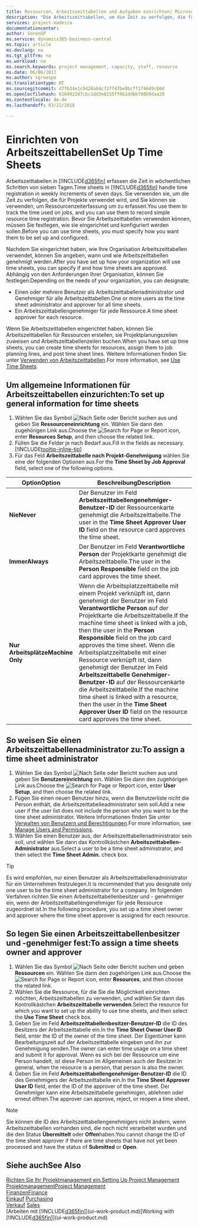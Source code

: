 ```yaml
---
title: Ressourcen, Arbeitszeittabellen und Aufgaben einrichten| Microsoft Docs
description: "Die Arbeitszeittabellen, um die Zeit zu verfolgen, die für Projekte verwendet wurde und Ressourcen verwendet wurde und halfen Ihnen mit Projektmanagement, der Stellenbesetzung und der Kapazität"
services: project-madeira
documentationcenter: 
author: SorenGP
ms.service: dynamics365-business-central
ms.topic: article
ms.devlang: na
ms.tgt_pltfrm: na
ms.workload: na
ms.search.keywords: project management, capacity, staff, resource
ms.date: 06/06/2017
ms.author: sgroespe
ms.translationtype: HT
ms.sourcegitcommit: d7fb34e1c9428a64c71ff47be8bcff174649c00d
ms.openlocfilehash: 6104922d7cbc1dd3e8255ff8b1ddbb780b9daa28
ms.contentlocale: de-de
ms.lasthandoff: 03/22/2018

---
```

# <a name="set-up-time-sheets"></a><span data-ttu-id="29981-103">Einrichten von Arbeitszeittabellen</span><span class="sxs-lookup"><span data-stu-id="29981-103">Set Up Time Sheets</span></span>
<span data-ttu-id="29981-104">Arbeitszeittabellen in [!INCLUDE[d365fin](includes/d365fin_md.md)] erfassen die Zeit in wöchentlichen Schritten von sieben Tagen.</span><span class="sxs-lookup"><span data-stu-id="29981-104">Time sheets in [!INCLUDE[d365fin](includes/d365fin_md.md)] handle time registration in weekly increments of seven days.</span></span> <span data-ttu-id="29981-105">Sie verwenden sie, um die Zeit zu verfolgen, die für Projekte verwendet wird, und Sie können sie verwenden, um Ressourcenzeiterfassung um zu erfassen.</span><span class="sxs-lookup"><span data-stu-id="29981-105">You use them to track the time used on jobs, and you can use them to record simple resource time registration.</span></span> <span data-ttu-id="29981-106">Bevor Sie Arbeitszeittabellen verwenden können, müssen Sie festlegen, wie sie eingerichtet und konfiguriert werden sollen.</span><span class="sxs-lookup"><span data-stu-id="29981-106">Before you can use time sheets, you must specify how you want them to be set up and configured.</span></span>

<span data-ttu-id="29981-107">Nachdem Sie eingerichtet haben, wie Ihre Organisation Arbeitszeittabellen verwendet, können Sie angeben, wann und wie Arbeitszeittabellen genehmigt werden.</span><span class="sxs-lookup"><span data-stu-id="29981-107">After you have set up how your organization will use time sheets, you can specify if and how time sheets are approved.</span></span> <span data-ttu-id="29981-108">Abhängig von den Anforderungen Ihrer Organisation, können Sie festlegen:</span><span class="sxs-lookup"><span data-stu-id="29981-108">Depending on the needs of your organization, you can designate:</span></span>

* <span data-ttu-id="29981-109">Einen oder mehrere Benutzer als Arbeitszeittabellenadministrator und Genehmiger für alle Arbeitszeittabellen.</span><span class="sxs-lookup"><span data-stu-id="29981-109">One or more users as the time sheet administrator and approver for all time sheets.</span></span>
* <span data-ttu-id="29981-110">Ein Arbeitszeittabellengenehmiger für jede Ressource.</span><span class="sxs-lookup"><span data-stu-id="29981-110">A time sheet approver for each resource.</span></span>

<span data-ttu-id="29981-111">Wenn Sie Arbeitszeittabellen eingerichtet haben, können Sie Arbeitszeittabellen für Ressourcen erstellen, sie Projektplanungszeilen zuweisen und Arbeitszeittabellenzeilen buchen.</span><span class="sxs-lookup"><span data-stu-id="29981-111">When you have set up time sheets, you can create time sheets for resources, assign them to job planning lines, and post time sheet lines.</span></span> <span data-ttu-id="29981-112">Weitere Informationen finden Sie unter [Verwenden von Arbeitszeittabellen](projects-how-use-time-sheets.md).</span><span class="sxs-lookup"><span data-stu-id="29981-112">For more information, see [Use Time Sheets](projects-how-use-time-sheets.md).</span></span>

## <a name="to-set-up-general-information-for-time-sheets"></a><span data-ttu-id="29981-113">Um allgemeine Informationen für Arbeitszeittabellen einzurichten:</span><span class="sxs-lookup"><span data-stu-id="29981-113">To set up general information for time sheets</span></span>
1. <span data-ttu-id="29981-114">Wählen Sie das Symbol ![Nach Seite oder Bericht suchen](media/ui-search/search_small.png "Nach Seite oder Bericht suchen") aus und geben Sie **Ressourceneinrichtung** ein. Wählen Sie dann den zugehörigen Link aus.</span><span class="sxs-lookup"><span data-stu-id="29981-114">Choose the ![Search for Page or Report](media/ui-search/search_small.png "Search for Page or Report icon") icon, enter **Resources Setup**, and then choose the related link.</span></span>  
2. <span data-ttu-id="29981-115">Füllen Sie die Felder je nach Bedarf aus.</span><span class="sxs-lookup"><span data-stu-id="29981-115">Fill in the fields as necessary.</span></span> [!INCLUDE[tooltip-inline-tip](includes/tooltip-inline-tip_md.md)]
3. <span data-ttu-id="29981-116">Für das Feld **Arbeitszeittabelle nach Projekt-Genehmigung** wählen Sie eine der folgenden Optionen aus.</span><span class="sxs-lookup"><span data-stu-id="29981-116">For the **Time Sheet by Job Approval** field, select one of the following options.</span></span>

| <span data-ttu-id="29981-117">Option</span><span class="sxs-lookup"><span data-stu-id="29981-117">Option</span></span> | <span data-ttu-id="29981-118">Beschreibung</span><span class="sxs-lookup"><span data-stu-id="29981-118">Description</span></span> |
| --- | --- |
| <span data-ttu-id="29981-119">**Nie**</span><span class="sxs-lookup"><span data-stu-id="29981-119">**Never**</span></span> |<span data-ttu-id="29981-120">Der Benutzer im Feld **Arbeitszeittabellengenehmiger-Benutzer-ID** der Ressourcenkarte genehmigt die Arbeitszeittabelle.</span><span class="sxs-lookup"><span data-stu-id="29981-120">The user in the **Time Sheet Approver User ID** field on the resource card approves the time sheet.</span></span> |
| <span data-ttu-id="29981-121">**Immer**</span><span class="sxs-lookup"><span data-stu-id="29981-121">**Always**</span></span> |<span data-ttu-id="29981-122">Der Benutzer im Feld **Verantwortliche Person** der Projektkarte genehmigt die Arbeitszeittabelle.</span><span class="sxs-lookup"><span data-stu-id="29981-122">The user in the **Person Responsible** field on the job card approves the time sheet.</span></span> |
| <span data-ttu-id="29981-123">**Nur Arbeitsplätze**</span><span class="sxs-lookup"><span data-stu-id="29981-123">**Machine Only**</span></span> |<span data-ttu-id="29981-124">Wenn die Arbeitsplatzzeittabelle mit einem Projekt verknüpft ist, dann genehmigt der Benutzer im Feld **Verantwortliche Person** auf der Projektkarte die Arbeitszeittabelle.</span><span class="sxs-lookup"><span data-stu-id="29981-124">If the machine time sheet is linked with a job, then the user in the **Person Responsible** field on the job card approves the time sheet.</span></span> <span data-ttu-id="29981-125">Wenn die Arbeitsplatzzeittabelle mit einer Ressource verknüpft ist, dann genehmigt der Benutzer im Feld **Arbeitszeittabelle Genehmiger-Benutzer-ID** auf der Ressourcenkarte die Arbeitszeittabelle.</span><span class="sxs-lookup"><span data-stu-id="29981-125">If the machine time sheet is linked with a resource, then the user in the **Time Sheet Approver User ID** field on the resource card approves the time sheet.</span></span> |

## <a name="to-assign-a-time-sheet-administrator"></a><span data-ttu-id="29981-126">So weisen Sie einen Arbeitszeittabellenadministrator zu:</span><span class="sxs-lookup"><span data-stu-id="29981-126">To assign a time sheet administrator</span></span>
1. <span data-ttu-id="29981-127">Wählen Sie das Symbol ![Nach Seite oder Bericht suchen](media/ui-search/search_small.png "Nach Seite oder Bericht suchen") aus und geben Sie **Benutzereinrichtung** ein. Wählen Sie dann den zugehörigen Link aus.</span><span class="sxs-lookup"><span data-stu-id="29981-127">Choose the ![Search for Page or Report](media/ui-search/search_small.png "Search for Page or Report icon") icon, enter **User Setup**, and then choose the related link.</span></span>  
2. <span data-ttu-id="29981-128">Fügen Sie einen neuen Benutzer hinzu, wenn die Benutzerliste nicht die Person enthält, die Arbeitszeittabelleadministrator sein soll.</span><span class="sxs-lookup"><span data-stu-id="29981-128">Add a new user if the user list does not include the person who you want to be the time sheet administrator.</span></span> <span data-ttu-id="29981-129">Weitere Informationen finden Sie unter [Verwalten von Benutzern und Berechtigungen](ui-how-users-permissions.md).</span><span class="sxs-lookup"><span data-stu-id="29981-129">For more information, see [Manage Users and Permissions](ui-how-users-permissions.md).</span></span>
3. <span data-ttu-id="29981-130">Wählen Sie einen Benutzer aus, der Arbeitszeittabellenadministrator sein soll, und wählen Sie dann das Kontrollkästchen **Arbeitszeittabellen-Administrator** aus.</span><span class="sxs-lookup"><span data-stu-id="29981-130">Select a user to be a time sheet administrator, and then select the **Time Sheet Admin.** check box.</span></span>  

> [!TIP]  
>   <span data-ttu-id="29981-131">Es wird empfohlen, nur einen Benutzer als Arbeitszeittabellenadministrator für ein Unternehmen festzulegen.</span><span class="sxs-lookup"><span data-stu-id="29981-131">It is recommended that you designate only one user to be the time sheet administrator for a company.</span></span> <span data-ttu-id="29981-132">Im folgenden Verfahren richten Sie einen Arbeitszeittabellenbesitzer und - genehmiger ein, wenn der Arbeitszeittabellengenehmiger für jede Ressource zugeordnet ist.</span><span class="sxs-lookup"><span data-stu-id="29981-132">In the following procedure, you set up a time sheet owner and approver where the time sheet approver is assigned for each resource.</span></span>  

## <a name="to-assign-a-time-sheets-owner-and-approver"></a><span data-ttu-id="29981-133">So legen Sie einen Arbeitszeittabellenbesitzer und -genehmiger fest:</span><span class="sxs-lookup"><span data-stu-id="29981-133">To assign a time sheets owner and approver</span></span>
1. <span data-ttu-id="29981-134">Wählen Sie das Symbol ![Nach Seite oder Bericht suchen](media/ui-search/search_small.png "Nach Seite oder Bericht suchen") und geben **Ressourcen** ein. Wählen Sie dann den zugehörigen Link aus.</span><span class="sxs-lookup"><span data-stu-id="29981-134">Choose the ![Search for Page or Report](media/ui-search/search_small.png "Search for Page or Report icon") icon, enter **Resources**, and then choose the related link.</span></span>
2. <span data-ttu-id="29981-135">Wählen Sie die Ressource, für die Sie die Möglichkeit einrichten möchten, Arbeitszeittabellen zu verwenden, und wählen Sie dann das Kontrollkästchen **Arbeitszeittabelle verwenden**.</span><span class="sxs-lookup"><span data-stu-id="29981-135">Select the resource for which you want to set up the ability to use time sheets, and then select the **Use Time Sheet** check box.</span></span>  
3. <span data-ttu-id="29981-136">Geben Sie im Feld **Arbeitszeittabellenbesitzer-Benutzer-ID** die ID des Besitzers der Arbeitszeittabelle ein.</span><span class="sxs-lookup"><span data-stu-id="29981-136">In the **Time Sheet Owner User ID** field, enter the ID of the owner of the time sheet.</span></span> <span data-ttu-id="29981-137">Der Eigentümer kann Bearbeitungszeit auf der Arbeitszeittabelle eingeben und ihn zur Genehmigung senden.</span><span class="sxs-lookup"><span data-stu-id="29981-137">The owner can enter time usage on a time sheet and submit it for approval.</span></span> <span data-ttu-id="29981-138">Wenn es sich bei der Ressource um eine Person handelt, ist diese Person im Allgemeinen auch der Besitzer.</span><span class="sxs-lookup"><span data-stu-id="29981-138">In general, when the resource is a person, that person is also the owner.</span></span>  
4. <span data-ttu-id="29981-139">Geben Sie im Feld **Arbeitszeittabellengenehmiger-Benutzer-ID** die ID des Genehmigers der Arbeitszeittabelle ein.</span><span class="sxs-lookup"><span data-stu-id="29981-139">In the **Time Sheet Approver User ID** field, enter the ID of the approver of the time sheet.</span></span> <span data-ttu-id="29981-140">Der Genehmiger kann eine Arbeitszeittabelle genehmigen, ablehnen oder erneut öffnen.</span><span class="sxs-lookup"><span data-stu-id="29981-140">The approver can approve, reject, or reopen a time sheet.</span></span>  

> [!NOTE]  
>   <span data-ttu-id="29981-141">Sie können die ID des Arbeitszeittabellengenehmigers nicht ändern, wenn Arbeitszeittabellen vorhanden sind, die noch nicht verarbeitet wurden und die den Status **Übermittelt** oder **Offen**haben.</span><span class="sxs-lookup"><span data-stu-id="29981-141">You cannot change the ID of the time sheet approver if there are time sheets that have not yet been processed and have the status of **Submitted** or **Open**.</span></span>

## <a name="see-also"></a><span data-ttu-id="29981-142">Siehe auch</span><span class="sxs-lookup"><span data-stu-id="29981-142">See Also</span></span>
[<span data-ttu-id="29981-143">Richten Sie Ihr Projektmanagement ein.</span><span class="sxs-lookup"><span data-stu-id="29981-143">Setting Up Project Management</span></span>](projects-setup-projects.md)  
[<span data-ttu-id="29981-144">Projektmanagement</span><span class="sxs-lookup"><span data-stu-id="29981-144">Project Management</span></span>](projects-manage-projects.md)  
[<span data-ttu-id="29981-145">Finanzen</span><span class="sxs-lookup"><span data-stu-id="29981-145">Finance</span></span>](finance.md)  
<span data-ttu-id="29981-146">[Einkauf](purchasing-manage-purchasing.md)       </span><span class="sxs-lookup"><span data-stu-id="29981-146">[Purchasing](purchasing-manage-purchasing.md)       </span></span>  
<span data-ttu-id="29981-147">[Verkauf](sales-manage-sales.md)    </span><span class="sxs-lookup"><span data-stu-id="29981-147">[Sales](sales-manage-sales.md)    </span></span>  
<span data-ttu-id="29981-148">[Arbeiten mit [!INCLUDE[d365fin](includes/d365fin_md.md)]](ui-work-product.md)</span><span class="sxs-lookup"><span data-stu-id="29981-148">[Working with [!INCLUDE[d365fin](includes/d365fin_md.md)]](ui-work-product.md)</span></span>  

